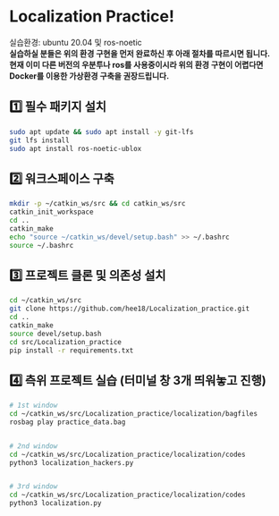 # Localization Practice!  
실습환경: ubuntu 20.04 및 ros-noetic  
**실습하실 분들은 위의 환경 구현을 먼저 완료하신 후 아래 절차를 따르시면 됩니다.  
현재 이미 다른 버전의 우분투나 ros를 사용중이시라 위의 환경 구현이 어렵다면 Docker를 이용한 가상환경 구축을 권장드립니다.**   

## 1️⃣ 필수 패키지 설치
```bash
sudo apt update && sudo apt install -y git-lfs  
git lfs install
sudo apt install ros-noetic-ublox
```


## 2️⃣ 워크스페이스 구축
```bash
mkdir -p ~/catkin_ws/src && cd catkin_ws/src  
catkin_init_workspace
cd ..
catkin_make
echo "source ~/catkin_ws/devel/setup.bash" >> ~/.bashrc
source ~/.bashrc
```


## 3️⃣ 프로젝트 클론 및 의존성 설치
```bash
cd ~/catkin_ws/src  
git clone https://github.com/hee18/Localization_practice.git     
cd ..    
catkin_make  
source devel/setup.bash
cd src/Localization_practice
pip install -r requirements.txt
```


## 4️⃣ 측위 프로젝트 실습 (터미널 창 3개 띄워놓고 진행)
```bash
# 1st window
cd ~/catkin_ws/src/Localization_practice/localization/bagfiles
rosbag play practice_data.bag


# 2nd window
cd ~/catkin_ws/src/Localization_practice/localization/codes
python3 localization_hackers.py


# 3rd window
cd ~/catkin_ws/src/Localization_practice/localization/codes
python3 localization.py
```
